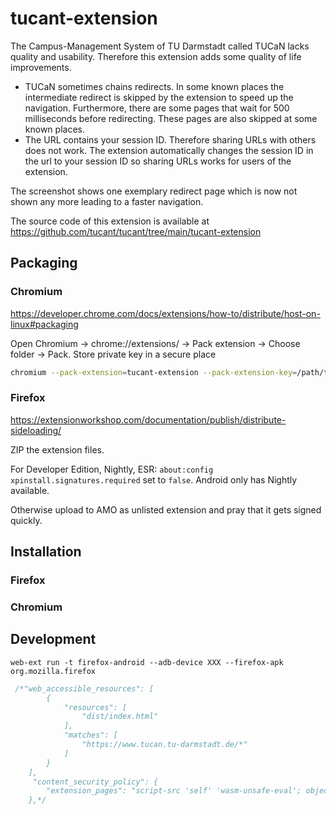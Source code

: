 # tucant-extension

The Campus-Management System of TU Darmstadt called TUCaN lacks quality and usability. Therefore this extension adds some quality of life improvements.

* TUCaN sometimes chains redirects. In some known places the intermediate redirect is skipped by the extension to speed up the navigation. Furthermore, there are some pages that wait for 500 milliseconds before redirecting. These pages are also skipped at some known places.
* The URL contains your session ID. Therefore sharing URLs with others does not work. The extension automatically changes the session ID in the url to your session ID so sharing URLs works for users of the extension.

The screenshot shows one exemplary redirect page which is now not shown any more leading to a faster navigation.

The source code of this extension is available at https://github.com/tucant/tucant/tree/main/tucant-extension

## Packaging

### Chromium

https://developer.chrome.com/docs/extensions/how-to/distribute/host-on-linux#packaging

Open Chromium -> chrome://extensions/ -> Pack extension -> Choose folder -> Pack. Store private key in a secure place

```bash
chromium --pack-extension=tucant-extension --pack-extension-key=/path/to/tucant-extension.pem
```

### Firefox

https://extensionworkshop.com/documentation/publish/distribute-sideloading/

ZIP the extension files.

For Developer Edition, Nightly, ESR: `about:config` `xpinstall.signatures.required` set to `false`.
Android only has Nightly available.

Otherwise upload to AMO as unlisted extension and pray that it gets signed quickly.

## Installation

### Firefox

### Chromium

## Development

```
web-ext run -t firefox-android --adb-device XXX --firefox-apk org.mozilla.firefox
```

```javascript
 /*"web_accessible_resources": [
        {
            "resources": [
                "dist/index.html"
            ],
            "matches": [
                "https://www.tucan.tu-darmstadt.de/*"
            ]
        }
    ],
     "content_security_policy": {
        "extension_pages": "script-src 'self' 'wasm-unsafe-eval'; object-src 'self';"
    },*/
```
